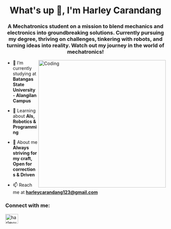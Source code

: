 <h1 align="center">What's up 👋, I'm Harley Carandang</h1>
<h3 align="center">A Mechatronics student on a mission to blend mechanics and electronics into groundbreaking solutions. Currently pursuing my degree, thriving on challenges, tinkering with robots, and turning ideas into reality. Watch out my journey in the world of mechatronics!</h3>
<img align="right" alt="Coding" width="400" src="https://media.tenor.com/W-CoMNI7paUAAAAi/blue-fire-burning.gif">

- 📝 I’m currently studying at **Batangas State University - Alangilan Campus**

- 🌱 Learning about **AIs, Robotics & Programming**

- 💬 About me **Always striving for my craft, Open for corrections & Driven**

- 📫 Reach me at **harleycarandang123@gmail.com**

<h3 align="left">Connect with me:</h3>
<p align="left">
<a href="https://twitter.com/harleyykun" target="blank"><img align="center" src="https://raw.githubusercontent.com/rahuldkjain/github-profile-readme-generator/master/src/images/icons/Social/twitter.svg" alt="harleyykun" height="30" width="40" /></a>
</p>
